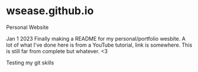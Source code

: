 # wsease.github.io
Personal Website

Jan 1 2023
Finally making a README for my personal/portfolio wesbite. A lot of what I've done here is from a YouTube tutorial, link is somewhere.
This is still far from complete but whatever.
<3

Testing my git skills
